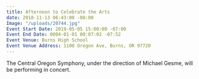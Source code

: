 ```yaml
---
title: Afternoon to Celebrate the Arts
date: 2018-11-13 06:43:00 -08:00
Image: "/uploads/20744.jpg"
Event Start Date: 2019-05-05 15:00:00 -07:00
Event End Date: 0004-01-01 00:07:02 -07:52
Event Venue: Burns High School
Event Venue Address: 1100 Oregon Ave, Burns, OR 97720
---
```


The Central Oregon Symphony,  under the direction of Michael Gesme, will be performing in concert.
